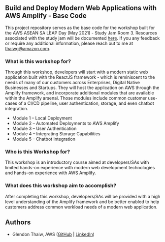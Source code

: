## Build and Deploy Modern Web Applications with AWS Amplify - Base Code 

This project repository serves as the base code for the workshop built for the AWS ASEAN SA LEAP Day (May 2021) - Study Jam Room 3. Resources associated with the study jam will be documented [here](https://master.dymygafqleecg.amplifyapp.com/). If you any feedback or require any additional information, please reach out to me at thaiwg@amazon.com.
 
### What is this workshop for? 
Through this workshop, developers will start with a modern static web application built with the ReactJS framework - which is reminiscent to the needs of many of our customers across Enterprises, Digital Native Businesses and Startups. They will host the application on AWS through the Amplify framework, and incorporate additional modules that are available within the Amplify arsenal. Those modules include common customer use-cases of a CI/CD pipeline, user authentication, storage, and even chatbot integration.

* Module 1 – Local Deployment
* Module 2 – Automated Deployments to AWS Amplify
* Module 3 – User Authentication
* Module 4 – Integrating Storage Capabilities
* Module 5 – Chatbot Integration

### Who is this Workshop for?
This workshop is an introductory course aimed at developers/SAs with limited hands-on experience with modern web development technologies and hands-on experience with AWS Amplify.


### What does this workshop aim to accomplish? 
After completing this workshop, developers/SAs will be provided with a high level understanding of the Amplify framework and be better enabled to help customers address common workload needs of a modern web application.

## Authors
* Glendon Thaiw, AWS ([GitHub](https://github.com/glendont) | [LinkedIn](https://www.linkedin.com/in/glendonthaiw/))
